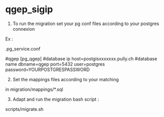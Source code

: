 # qgep_sigip

1. To run the migration set your pg conf files according to your postgres connexion

Ex :

.pg_service.conf

#qgep 
[pg_qgep]
#database ip
host=postgisxxxxxxx.pully.ch
#database name
dbname=qgep
port=5432
user=postgres
password=YOURPOSTGRESPASSWORD

2. Set the mappings files according to your matching

in migration/mappings/*.sql

3. Adapt and run the migration bash script :

scripts/migrate.sh
